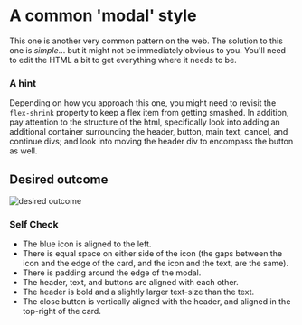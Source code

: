 # A common 'modal' style
This one is another very common pattern on the web.
 The solution to this one is _simple_... but it might not be
 immediately obvious to you. You'll need to edit the HTML a bit
 to get everything where it needs to be.

### A hint
Depending on how you approach this one, you might need to revisit the
 `flex-shrink` property to keep a flex item from getting smashed.
 In addition, pay attention to the structure of the html,
 specifically look into adding an additional container surrounding
 the header, button, main text, cancel, and continue divs;
 and look into moving the header div to encompass the button
 as well.

## Desired outcome

![desired outcome](./desired-outcome.png)

### Self Check

- The blue icon is aligned to the left.
- There is equal space on either side of the icon (the gaps between the icon and the edge of the card, and the icon and the text, are the same).
- There is padding around the edge of the modal.
- The header, text, and buttons are aligned with each other.
- The header is bold and a slightly larger text-size than the text.
- The close button is vertically aligned with the header, and aligned in the top-right of the card.
